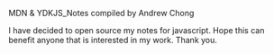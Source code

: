 MDN & YDKJS_Notes
compiled by Andrew Chong

I have decided to open source my notes for javascript.
Hope this can benefit anyone that is interested in my work.
Thank you.
